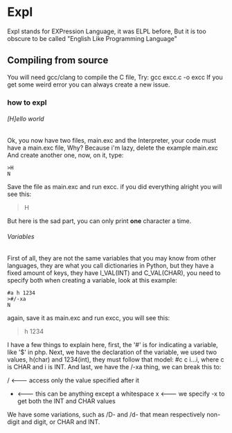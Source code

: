 # Expl

Expl stands for EXPression Language, it was ELPL before,
But it is too obscure to be called "English Like
Programming Language"


## Compiling from source
You will need gcc/clang to compile the C file,
Try: gcc excc.c -o excc
If you get some weird error you can always create 
a new issue.

### how to expl
###### [H]ello world
Ok, you now have two files, main.exc and the 
Interpreter, your code must have a main.exc file,
Why? Because i'm lazy, delete the example main.exc
And create another one, now, on it, type:

    >H
    N

Save the file as main.exc and run excc.
if you did everything alright you will see this:

> H

But here is the sad part, you can only print
__one__ character a time.

###### Variables
First of all, they are not the same variables that
you may know from other languages, they are what you
call dictionaries in Python, but they have a fixed 
amount of keys, they have I_VAL(INT) and C_VAL(CHAR), 
you need to specify both when creating a variable, 
look at this example:

    #a h 1234
    >#/-xa
    N

again, save it as main.exc and run excc, you will see
this:

> h 1234

I have a few things to explain here, first, the '#'
is for indicating a variable, like '$' in php. Next,
we have the declaration of the variable, we used two
values, h(char) and 1234(int), they must follow that
model: #c c i...i, where c is CHAR and i is INT. And
last, we have the /-xa thing, we can break this to:

   / <--- access only the value specified after it
   - <--- this can be anything except a whitespace
   x <--- we specify -x to get both the INT and CHAR values

We have some variations, such as /D- and /d- that mean
respectively non-digit and digit, or CHAR and INT.
